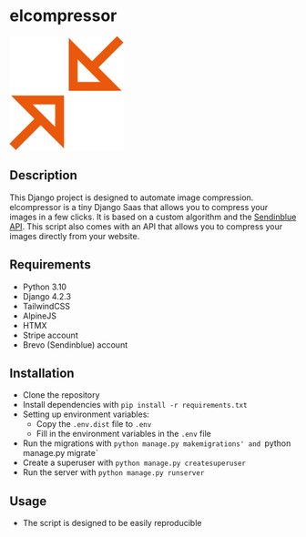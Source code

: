 # elcompressor

<img alt="logo" height="200" src="static/home/assets/compress_logotype.png" width="200"/>

## Description

This Django project is designed to automate image compression. elcompressor is a tiny Django Saas that allows you to compress your images in a few clicks. It is based on a custom algorithm and the [Sendinblue API](https://developers.sendinblue.com/). 
This script also comes with an API that allows you to compress your images directly from your website.

## Requirements
- Python 3.10
- Django 4.2.3
- TailwindCSS
- AlpineJS
- HTMX
- Stripe account
- Brevo (Sendinblue) account

## Installation
- Clone the repository
- Install dependencies with `pip install -r requirements.txt`
- Setting up environment variables:
    - Copy the `.env.dist` file to `.env`
    - Fill in the environment variables in the `.env` file
- Run the migrations with `python manage.py makemigrations' and `python manage.py migrate`
- Create a superuser with `python manage.py createsuperuser`
- Run the server with `python manage.py runserver`

## Usage
- The script is designed to be easily reproducible

